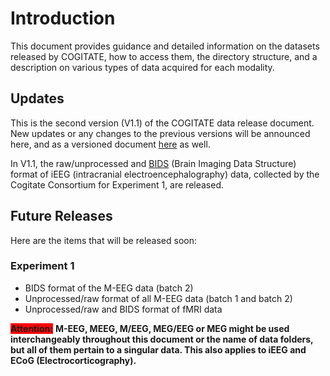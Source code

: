# Introduction

This document provides guidance and detailed information on the datasets released by COGITATE, how to access them, the directory structure, and a description on various types of data acquired for each modality.

## Updates

This is the second version (V1.1) of the COGITATE data release document. New updates or any changes to the previous versions will be announced here, and as a versioned document [here](https://github.com/Cogitate-consortium/cogitate-data/raw/main/assets/documentation_v1.0/MEEG-DR-doc_2024-03-18_v1.0.pdf) as well.

In V1.1, the raw/unprocessed and [BIDS](https://bids-specification.readthedocs.io/en/stable/) (Brain Imaging Data Structure) format of iEEG (intracranial electroencephalography) data, collected by the Cogitate Consortium for Experiment 1, are released.

## Future Releases

Here are the items that will be released soon:

### Experiment 1

* BIDS format of the M-EEG data (batch 2)
* Unprocessed/raw format of all M-EEG data (batch 1 and batch 2)
* Unprocessed/raw and BIDS format of fMRI data

<span style="background-color: red"><b>Attention:</b></span>
**M-EEG, MEEG, M/EEG, MEG/EEG or MEG might be used interchangeably throughout this document or the name of data folders, but all of them pertain to a singular data. This also applies to iEEG and ECoG (Electrocorticography).**
